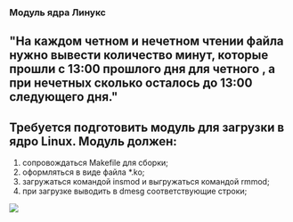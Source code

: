 ### Модуль ядра Линукс

## "На каждом четном и нечетном чтении файла нужно вывести количество минут, которые прошли с 13:00 прошлого дня для четного , а при нечетных сколько осталось до 13:00 следующего дня."

## Требуется подготовить модуль для загрузки в ядро Linux. Модуль должен:

1. сопровождаться Makefile для сборки;
2. оформляться в виде файла *.ko;
3. загружаться командой insmod и выгружаться командой rmmod;
4. при загрузке выводить в dmesg соответствующие строки;

![](https://github.com/artemskorypin/OS/blob/main/4lab/photo/photo1705748003.jpeg)
